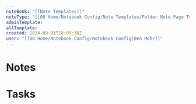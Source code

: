```yaml
---
noteBook: "[[Note Templates]]"
noteType: "[[00 Home/Notebook Config/Note Templates/Folder Note Page Template|Folder Note]]"
adminTemplate: 
allTemplate: 
created: 2024-09-01T18:09:38Z
user: "[[00 Home/Notebook Config/Notebook Config|Ben Mohr]]"
---
```

# Notes
# Tasks
